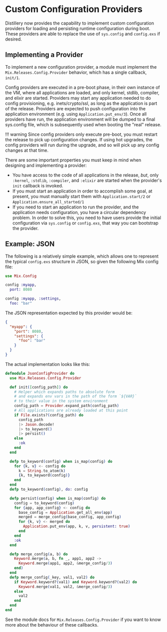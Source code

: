 # Custom Configuration Providers

Distillery now provides the capability to implement custom configuration
providers for loading and persisting runtime configuration during boot. These
providers are able to replace the use of `sys.config` and `config.exs` if
desired.

## Implementing a Provider

To implement a new configuration provider, a module must implement the
`Mix.Releases.Config.Provider` behavior, which has a single callback, `init/1`.

Config providers are executed in a pre-boot phase, in their own instance of the
VM, where all applications are loaded, and only kernel, stdlib, compiler, and
elixir are started. Providers may start any application needed to do config provisioning,
e.g. inets/crypto/ssl, as long as the application is part of the release.
Providers are expected to push configuration into the application environment
(e.g. using `Application.put_env/3`). Once all providers have run, the
application environment will be dumped to a final sys.config file, which is
subsequently used when booting the "real" release.

!!! warning
    Since config providers only execute pre-boot, you must restart the release to
    pick up configuration changes. If using hot upgrades, the config providers
    will run during the upgrade, and so will pick up any config changes at that time.

There are some important properties you must keep in mind when designing and
implementing a provider:

- You have access to the code of all applications in the release, _but_, only
  `:kernel`, `:stdlib`, `:compiler`, and `:elixir` are started when the
  provider's `init` callback is invoked.
- If you must start an application in order to accomplish some goal, at present,
  you must manually start them with `Application.start/2` or
  `Application.ensure_all_started/1`
- If you need to start an application to run the provider, and the application
  needs configuration, you have a circular dependency problem. In order to solve
  this, you need to have users provide the initial configuration via
  `sys.config` or `config.exs`, that way you can bootstrap the provider.
  
## Example: JSON

The following is a relatively simple example, which allows one to represent the
typical `config.exs` structure in JSON, so given the following Mix config file:

```elixir
use Mix.Config

config :myapp,
  port: 8080

config :myapp, :settings,
  foo: "bar"
```

The JSON representation expected by this provider would be:

```json
{
  "myapp": {
    "port": 8080,
    "settings": {
      "foo": "bar"
    }
  }
}
```

The actual implementation looks like this:

```elixir
defmodule JsonConfigProvider do
  use Mix.Releases.Config.Provider

  def init([config_path]) do
    # Helper which expands paths to absolute form
    # and expands env vars in the path of the form `${VAR}`
    # to their value in the system environment
    config_path = Provider.expand_path(config_path)
    # All applications are already loaded at this point
    if File.exists?(config_path) do
      config_path
      |> Jason.decode!
      |> to_keyword()
      |> persist()
    else
      :ok
    end
  end

  defp to_keyword(config) when is_map(config) do
    for {k, v} <- config do
      k = String.to_atom(k)
      {k, to_keyword(config)}
    end
  end
  defp to_keyword(config), do: config

  defp persist(config) when is_map(config) do
    config = to_keyword(config)
    for {app, app_config} <- config do
      base_config = Application.get_all_env(app)
      merged = merge_config(base_config, app_config)
      for {k, v} <- merged do
        Application.put_env(app, k, v, persistent: true)
      end
    end
    :ok
  end

  defp merge_config(a, b) do
    Keyword.merge(a, b, fn _, app1, app2 ->
      Keyword.merge(app1, app2, &merge_config/3)
    end)
  end
  defp merge_config(_key, val1, val2) do
    if Keyword.keyword?(val1) and Keyword.keyword?(val2) do
      Keyword.merge(val1, val2, &merge_config/3)
    else
      val2
    end
  end
end
```

See the module docs for `Mix.Releases.Config.Provider` if you want to know more about the behaviour of these callbacks.
